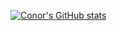 
[![Conor's GitHub stats](https://github-readme-stats.vercel.app/api?username=conorbros&count_private=true&include_all_commits=true)](https://github.com/conorbros/github-readme-stats)
